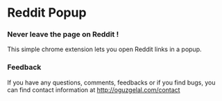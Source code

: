 Reddit Popup
========

### Never leave the page on Reddit !

This simple chrome extension lets you open Reddit links in a popup.

### Feedback

If you have any questions, comments, feedbacks or if you find bugs, you can find contact information at http://oguzgelal.com/contact